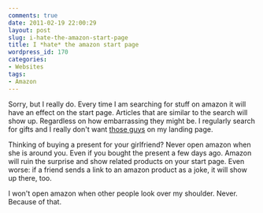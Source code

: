 ```yaml
---
comments: true
date: 2011-02-19 22:00:29
layout: post
slug: i-hate-the-amazon-start-page
title: I *hate* the amazon start page
wordpress_id: 170
categories:
- Websites
tags:
- Amazon
---
```


Sorry, but I really do. Every time I am searching for stuff on amazon it will have an effect on the start page. Articles that are similar to the search will show up. Regardless on how embarrassing they might be. I regularly search for gifts and I really don't want [those guys](http://www.amazon.de/gp/product/B00284SCYW?ie=UTF8&tag=wannawork-21&linkCode=as2&camp=1638&creative=19454&creativeASIN=B00284SCYW) on my landing page. 

Thinking of buying a present for your girlfriend? Never open amazon when she is around you. Even if you bought the present a few days ago. Amazon will ruin the surprise and show related products on your start page. Even worse: if a friend sends a link to an amazon product as a joke, it will show up there, too.

I won't open amazon when other people look over my shoulder. Never. Because of that.
